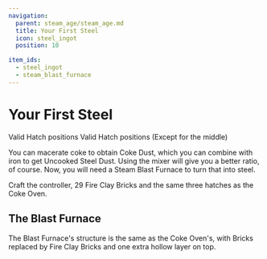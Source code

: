 ```yaml
---
navigation:
  parent: steam_age/steam_age.md
  title: Your First Steel
  icon: steel_ingot
  position: 10

item_ids:
  - steel_ingot
  - steam_blast_furnace
---
```


# Your First Steel

<GameScene zoom="3" interactive={true}>
 <ImportStructure src='../assets/structures/steam_blast_furnace.snbt' />

 <BoxAnnotation color="#dddddd" min="0 0 0" max="3 1 3">
   Valid Hatch positions
 </BoxAnnotation>

 <BoxAnnotation color="#dddddd" min="0 3 0" max="3 4 3">
   Valid Hatch positions (Except for the middle)
 </BoxAnnotation>
</GameScene>

You can macerate coke to obtain Coke Dust, which you can combine with iron to get Uncooked Steel Dust. Using the mixer will give you a better ratio, of course. Now, you will need a Steam Blast Furnace to turn that into steel.

Craft the controller, 29 Fire Clay Bricks and the same three hatches as the Coke Oven.

## The Blast Furnace

<Recipe id="modern_industrialization:steam_age/fireclay/steam_blast_furnace" />

The Blast Furnace's structure is the same as the Coke Oven's, with Bricks replaced by Fire Clay Bricks and one extra hollow layer on top.
